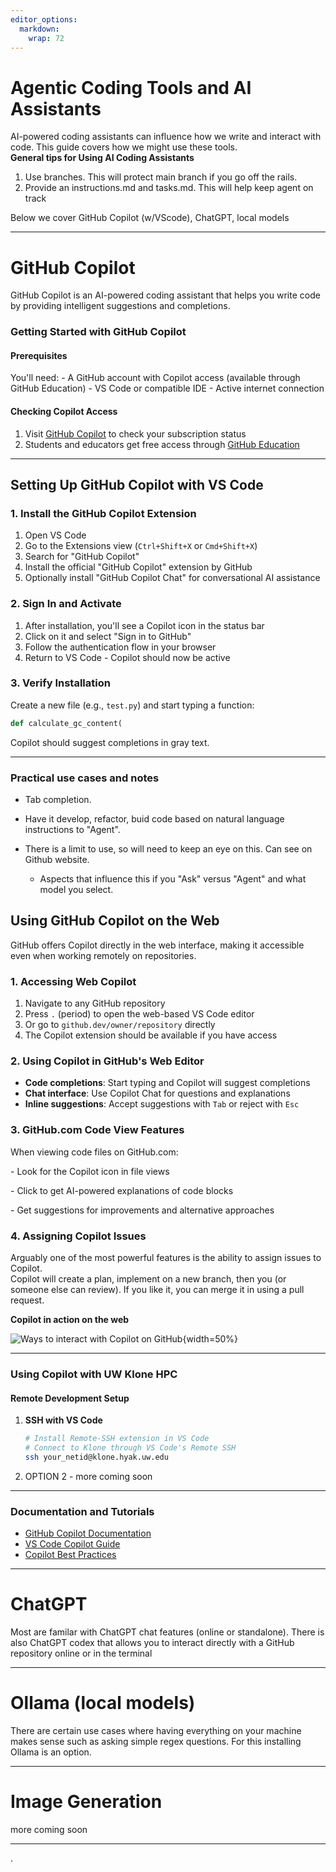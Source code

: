 ```yaml
---
editor_options: 
  markdown: 
    wrap: 72
---
```


# Agentic Coding Tools and AI Assistants

AI-powered coding assistants can influence how we write and interact
with code. This guide covers how we might use these tools.    
**General tips for Using AI Coding Assistants**    
1. Use branches. This will protect main branch if you go off the rails.   
2. Provide an instructions.md and tasks.md. This will help keep agent on track

Below we cover GitHub Copilot (w/VScode), ChatGPT, local models 

------------------------------------------------------------------------

# GitHub Copilot

GitHub Copilot is an AI-powered coding assistant that helps you write
code by providing intelligent suggestions and completions.

### Getting Started with GitHub Copilot

#### Prerequisites

You'll need: - A GitHub account with Copilot access (available through
GitHub Education) - VS Code or compatible IDE - Active internet
connection

#### Checking Copilot Access

1.  Visit [GitHub Copilot](https://github.com/copilot) to check your
    subscription status
2.  Students and educators get free access through [GitHub
    Education](https://education.github.com/)

------------------------------------------------------------------------

## Setting Up GitHub Copilot with VS Code

### 1. Install the GitHub Copilot Extension

1.  Open VS Code
2.  Go to the Extensions view (`Ctrl+Shift+X` or `Cmd+Shift+X`)
3.  Search for "GitHub Copilot"
4.  Install the official "GitHub Copilot" extension by GitHub
5.  Optionally install "GitHub Copilot Chat" for conversational AI
    assistance

### 2. Sign In and Activate

1.  After installation, you'll see a Copilot icon in the status bar
2.  Click on it and select "Sign in to GitHub"
3.  Follow the authentication flow in your browser
4.  Return to VS Code - Copilot should now be active

### 3. Verify Installation

Create a new file (e.g., `test.py`) and start typing a function:

``` python
def calculate_gc_content(
```

Copilot should suggest completions in gray text.

------------------------------------------------------------------------

### Practical use cases and notes

-   Tab completion.

-   Have it develop, refactor, buid code based on natural language
    instructions to "Agent".

-   There is a limit to use, so will need to keep an eye on this. Can
    see on Github website.

    -   Aspects that influence this if you "Ask" versus "Agent" and what
        model you select.

## Using GitHub Copilot on the Web

GitHub offers Copilot directly in the web interface, making it
accessible even when working remotely on repositories.

### 1. Accessing Web Copilot

1.  Navigate to any GitHub repository
2.  Press `.` (period) to open the web-based VS Code editor
3.  Or go to `github.dev/owner/repository` directly
4.  The Copilot extension should be available if you have access

### 2. Using Copilot in GitHub's Web Editor

-   **Code completions**: Start typing and Copilot will suggest
    completions
-   **Chat interface**: Use Copilot Chat for questions and explanations
-   **Inline suggestions**: Accept suggestions with `Tab` or reject with
    `Esc`

### 3. GitHub.com Code View Features

When viewing code files on GitHub.com:

\- Look for the Copilot icon in file views

\- Click to get AI-powered explanations of code blocks

\- Get suggestions for improvements and alternative approaches

### 4. Assigning Copilot Issues

Arguably one of the most powerful features is the ability to assign issues to Copilot.  
Copilot will create a plan, implement on a new branch, then you (or someone else can review).
If you like it, you can merge it in using a pull request.


**Copilot in action on the web**

![Ways to interact with Copilot on
GitHub](http://gannet.fish.washington.edu/seashell/snaps/Screen20Shot202025-09-0120at2019.04.11.png){width=50%}

------------------------------------------------------------------------

### Using Copilot with UW Klone HPC

#### Remote Development Setup

1.  **SSH with VS Code**

    ``` bash
    # Install Remote-SSH extension in VS Code
    # Connect to Klone through VS Code's Remote SSH
    ssh your_netid@klone.hyak.uw.edu
    ```

2.  OPTION 2 - more coming soon

------------------------------------------------------------------------



### Documentation and Tutorials

-   [GitHub Copilot Documentation](https://docs.github.com/en/copilot)
-   [VS Code Copilot
    Guide](https://code.visualstudio.com/docs/editor/github-copilot)
-   [Copilot Best
    Practices](https://github.blog/2023-06-20-how-to-write-better-prompts-for-github-copilot/)

---

# ChatGPT

Most are familar with ChatGPT chat features (online or standalone).
There is also ChatGPT codex that allows you to interact directly with a
GitHub repository online or in the terminal

---

# Ollama (local models)

There are certain use cases where having everything on your machine
makes sense such as asking simple regex questions. For this installing
Ollama is an option.

---

# Image Generation 

more coming soon

---
.
